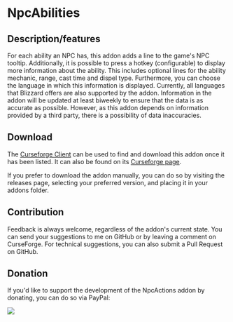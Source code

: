 # NpcAbilities

## Description/features
For each ability an NPC has, this addon adds a line to the game's NPC tooltip. Additionally, it is possible to press a hotkey (configurable) to display more information about the ability. 
This includes optional lines for the ability mechanic, range, cast time and dispel type.
Furthermore, you can choose the language in which this information is displayed. Currently, all languages that Blizzard offers are also supported by the addon.
Information in the addon will be updated at least biweekly to ensure that the data is as accurate as possible. 
However, as this addon depends on information provided by a third party, there is a possibility of data inaccuracies. 

## Download
The [Curseforge Client](https://curseforge.overwolf.com/) can be used to find and download this addon once it has been listed. It can also be found on its [Curseforge page](https://www.curseforge.com/wow/addons/npcabilities).

If you prefer to download the addon manually, you can do so by visiting the releases page, selecting your preferred version, and placing it in your addons folder.

## Contribution
Feedback is always welcome, regardless of the addon's current state. You can send your suggestions to me on GitHub or by leaving a comment on CurseForge. For technical suggestions, you can also submit a Pull Request on GitHub.

## Donation
If you'd like to support the development of the NpcActions addon by donating, you can do so via PayPal:

<a href="https://www.paypal.com/donate/?hosted_button_id=7RE8ZBZXNQQH4" rel="nofollow"><img src="https://www.paypalobjects.com/en_US/i/btn/btn_donate_LG.gif"/></a>
